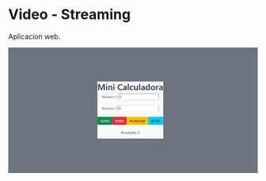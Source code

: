 # Video - Streaming

Aplicacion web.

![Vista previa](https://github.com/FranklinCncr/MiniCalculadora_Angular/blob/master/src/assets/minicalculadora.jpg)